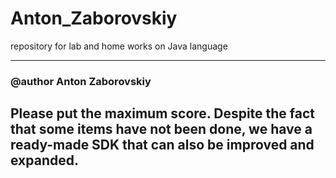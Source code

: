# Anton_Zaborovskiy
repository for lab and home works on Java language
_____________

### @author Anton Zaborovskiy

## Please put the maximum score. Despite the fact that some items have not been done, we have a ready-made SDK that can also be improved and expanded.